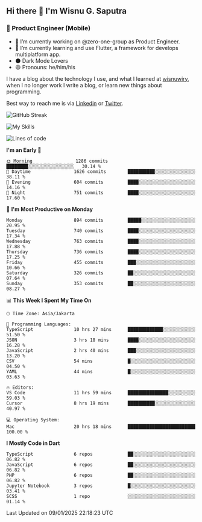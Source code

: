 ## Hi there 👋 I'm Wisnu G. Saputra

### :mobile_phone_off: Product Engineer (Mobile)

- 🔭 I’m currently working on @zero-one-group as Product Engineer.
- 🌱 I’m currently learning and use Flutter, a framework for develops multiplatform app.
- 🌑 Dark Mode Lovers
- 😄 Pronouns: he/him/his

I have a blog about the technology I use, and what I learned at [wisnuwiry](https://wisnuwiry.space/), when I no longer work I write a blog, or learn new things about programming.

Best way to reach me is via [Linkedin](https://www.linkedin.com/in/wisnu-saputra/) or [Twitter](https://twitter.com/wisnuwiry).

![GitHub Streak](https://streak-stats.demolab.com?user=wisnuwiry&theme=dark&hide_border=true)

![My Skills](https://skillicons.dev/icons?i=dart,flutter,kotlin,swift,go,js,css,neovim,git,linux&perline=5)

<!--START_SECTION:waka-->
![Lines of code](https://img.shields.io/badge/From%20Hello%20World%20I%27ve%20Written-6.1%20million%20lines%20of%20code-blue)

**I'm an Early 🐤** 

```text
🌞 Morning                1286 commits        ████████░░░░░░░░░░░░░░░░░   30.14 % 
🌆 Daytime                1626 commits        ██████████░░░░░░░░░░░░░░░   38.11 % 
🌃 Evening                604 commits         ████░░░░░░░░░░░░░░░░░░░░░   14.16 % 
🌙 Night                  751 commits         ████░░░░░░░░░░░░░░░░░░░░░   17.60 % 
```
📅 **I'm Most Productive on Monday** 

```text
Monday                   894 commits         █████░░░░░░░░░░░░░░░░░░░░   20.95 % 
Tuesday                  740 commits         ████░░░░░░░░░░░░░░░░░░░░░   17.34 % 
Wednesday                763 commits         ████░░░░░░░░░░░░░░░░░░░░░   17.88 % 
Thursday                 736 commits         ████░░░░░░░░░░░░░░░░░░░░░   17.25 % 
Friday                   455 commits         ███░░░░░░░░░░░░░░░░░░░░░░   10.66 % 
Saturday                 326 commits         ██░░░░░░░░░░░░░░░░░░░░░░░   07.64 % 
Sunday                   353 commits         ██░░░░░░░░░░░░░░░░░░░░░░░   08.27 % 
```


📊 **This Week I Spent My Time On** 

```text
🕑︎ Time Zone: Asia/Jakarta

💬 Programming Languages: 
TypeScript               10 hrs 27 mins      █████████████░░░░░░░░░░░░   51.50 % 
JSON                     3 hrs 18 mins       ████░░░░░░░░░░░░░░░░░░░░░   16.28 % 
JavaScript               2 hrs 40 mins       ███░░░░░░░░░░░░░░░░░░░░░░   13.20 % 
CSV                      54 mins             █░░░░░░░░░░░░░░░░░░░░░░░░   04.50 % 
YAML                     44 mins             █░░░░░░░░░░░░░░░░░░░░░░░░   03.63 % 

🔥 Editors: 
VS Code                  11 hrs 59 mins      ███████████████░░░░░░░░░░   59.03 % 
Cursor                   8 hrs 19 mins       ██████████░░░░░░░░░░░░░░░   40.97 % 

💻 Operating System: 
Mac                      20 hrs 18 mins      █████████████████████████   100.00 % 
```

**I Mostly Code in Dart** 

```text
TypeScript               6 repos             ██░░░░░░░░░░░░░░░░░░░░░░░   06.82 % 
JavaScript               6 repos             ██░░░░░░░░░░░░░░░░░░░░░░░   06.82 % 
PHP                      6 repos             ██░░░░░░░░░░░░░░░░░░░░░░░   06.82 % 
Jupyter Notebook         3 repos             █░░░░░░░░░░░░░░░░░░░░░░░░   03.41 % 
SCSS                     1 repo              ░░░░░░░░░░░░░░░░░░░░░░░░░   01.14 % 
```




 Last Updated on 09/01/2025 22:18:23 UTC
<!--END_SECTION:waka-->
